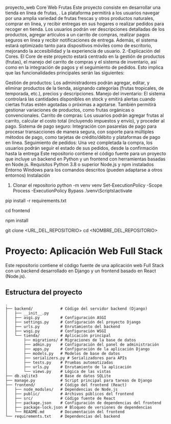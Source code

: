 proyecto_web
Core Web Frutas
Este proyecto consiste en desarrollar una tienda en línea de frutas, . La plataforma permitirá a los usuarios navegar por una amplia variedad de frutas frescas y otros productos naturales, comprar en línea, y recibir entregas en sus hogares o realizar pedidos para recoger en tienda. Los usuarios podrán ver descripciones detalladas de los productos, agregar artículos a un carrito de compras, realizar pagos seguros en línea y recibir notificaciones de entrega. Además, el sistema estará optimizado tanto para dispositivos móviles como de escritorio, mejorando la accesibilidad y la experiencia de usuario. 2.-Explicación del Cores. El Core de este proyecto estará centrado en la gestión de productos (frutas), el manejo del carrito de compras y el sistema de inventario, así como en la integración de pagos y el seguimiento de pedidos. Esto implica que las funcionalidades principales serán las siguientes:

Gestión de productos: Los administradores podrán agregar, editar, y eliminar productos de la tienda, asignando categorías (frutas tropicales, de temporada, etc.), precios y descripciones.
Manejo del inventario: El sistema controlará las cantidades disponibles en stock y emitirá alertas cuando ciertas frutas estén agotadas o próximas a agotarse. También permitirá gestionar variaciones de productos, como frutas orgánicas o convencionales.
Carrito de compras: Los usuarios podrán agregar frutas al carrito, calcular el costo total (incluyendo impuestos y envío), y proceder al pago.
Sistema de pago seguro: Integración con pasarelas de pago para procesar transacciones de manera segura, con soporte para múltiples métodos de pago, como tarjetas de crédito/débito y plataformas de pago en línea.
Seguimiento de pedidos: Una vez completada la compra, los usuarios podrán seguir el estado de sus pedidos, desde la confirmación hasta la entrega Este repositorio contiene el código fuente para un proyecto que incluye un backend en Python y un frontend con herramientas basadas en Node.js.
Requisitos
Python 3.8 o superior
Node.js y npm instalados
Entorno Windows para los comandos descritos (pueden adaptarse a otros entornos)
Instalación
1. Clonar el repositorio
python -m venv venv
Set-ExecutionPolicy -Scope Process -ExecutionPolicy Bypass
.\venv\Scripts\activate

pip install -r requirements.txt

cd frontend

npm install

git clone <URL_DEL_REPOSITORIO>
cd <NOMBRE_DEL_REPOSITORIO>
# Proyecto: Aplicación Web Full Stack

Este repositorio contiene el código fuente de una aplicación web Full Stack con un backend desarrollado en Django y un frontend basado en React (Node.js). 

## Estructura del proyecto

```plaintext
.
├── backend/            # Código del servidor backend (Django)
│   ├── __init__.py
│   ├── asgi.py         # Configuración ASGI
│   ├── settings.py     # Configuración del proyecto Django
│   ├── urls.py         # Enrutamiento del backend
│   ├── wsgi.py         # Configuración WSGI
│   └── tienda/         # Aplicación principal
│       ├── migrations/ # Migraciones de la base de datos
│       ├── admin.py    # Configuración del panel de administración
│       ├── apps.py     # Configuración de la aplicación Django
│       ├── models.py   # Modelos de base de datos
│       ├── serializers.py # Serializadores para APIs
│       ├── tests.py    # Pruebas automatizadas
│       ├── urls.py     # Enrutamiento de la aplicación
│       └── views.py    # Lógica de las vistas
├── db.sqlite3          # Base de datos SQLite
├── manage.py           # Script principal para tareas de Django
├── frontend/           # Código del frontend (React)
│   ├── node_modules/   # Dependencias de Node.js
│   ├── public/         # Archivos públicos del frontend
│   ├── src/            # Código fuente de React
│   ├── package.json    # Configuración de dependencias del frontend
│   ├── package-lock.json # Bloqueo de versiones de dependencias
│   └── README.md       # Documentación del frontend
└── requirements.txt    # Dependencias del backend
